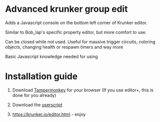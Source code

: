 # Advanced krunker group edit
Adds a Javascript console on the bottom left corner of Krunker editor.

Similar to Bob_lap's specific property editor, but more comfort to use.

Can be closed while not used.
Useful for massive trigger circuits, coloring objects, changing health or respawn timers and way more

Basic Javascript knowledge needed for using

# Installation guide

1. Download [Tampermonkey](https://www.tampermonkey.net/) for your browser (If you use editor+, this is done for you already)

2. Download the [userscript](https://gist.github.com/ZomboCode/a294eaa98281198cc51370ce113be03c/raw/79a498ae0ce9f27d5a741730c90949aaaa5bfebb/property-editor.user.js)

3. https://krunker.io/editor.html - enjoy


